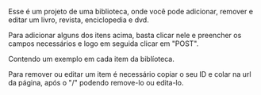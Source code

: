 Esse é um projeto de uma biblioteca, onde você pode adicionar, remover e editar um livro, revista, enciclopedia e dvd.

Para adicionar alguns dos itens acima, basta clicar nele e preencher os campos necessários e logo em seguida clicar em "POST".

Contendo um exemplo em cada item da biblíoteca.

Para remover ou editar um item é necessário copiar o seu ID e colar na url da página, após o "/" podendo remove-lo ou edita-lo.